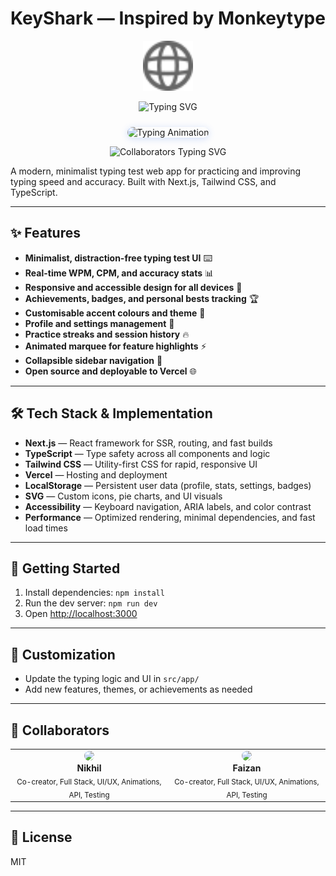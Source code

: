 
# KeyShark — Inspired by Monkeytype

<p align="center">
  <img src="/public/globe.svg" alt="KeyShark Logo" width="80" style="animation:spin 2s linear infinite;">
</p>

<p align="center">
  <img src="https://readme-typing-svg.demolab.com?font=Fira+Code&size=22&pause=1000&color=2563EB&center=true&vCenter=true&width=440&lines=Welcome+to+KeyShark!;Type+faster.+Type+smarter.+Earn+badges!;Customise+your+theme+and+profile;Track+your+personal+bests+and+streaks;Minimalist+UI+%2B+real-time+stats+%E2%9C%85" alt="Typing SVG" />
</p>

<p align="center">
  <img src="https://media.giphy.com/media/v1.Y2lkPTc5MGI3NjExb2J2b2J2d3F2d3F2d3F2d3F2d3F2d3F2d3F2d3F2d3F2d3F2/g9582DNuQppxC/giphy.gif" alt="Typing Animation" width="120" style="margin-top: 10px; border-radius: 12px; box-shadow: 0 2px 12px #2563eb33;" />
</p>

<p align="center">
  <img src="https://readme-typing-svg.demolab.com?font=Fira+Mono&size=20&duration=2000&pause=1000&color=22C55E&center=true&vCenter=true&width=400&lines=Built+by+Nikhil+and+Faizan;With+love+for+typists+everywhere!" alt="Collaborators Typing SVG" />
</p>

A modern, minimalist typing test web app for practicing and improving typing speed and accuracy. Built with Next.js, Tailwind CSS, and TypeScript.

---

## ✨ Features

<ul>
  <li><b>Minimalist, distraction-free typing test UI</b> ⌨️</li>
  <li><b>Real-time WPM, CPM, and accuracy stats</b> 📊</li>
  <li><b>Responsive and accessible design for all devices</b> 📱</li>
  <li><b>Achievements, badges, and personal bests tracking</b> 🏆</li>
  <li><b>Customisable accent colours and theme</b> 🎨</li>
  <li><b>Profile and settings management</b> 👤</li>
  <li><b>Practice streaks and session history</b> 🔥</li>
  <li><b>Animated marquee for feature highlights</b> ⚡</li>
  <li><b>Collapsible sidebar navigation</b> 📂</li>
  <li><b>Open source and deployable to Vercel</b> 🌐</li>
</ul>

---

## 🛠️ Tech Stack & Implementation

- <b>Next.js</b> — React framework for SSR, routing, and fast builds
- <b>TypeScript</b> — Type safety across all components and logic
- <b>Tailwind CSS</b> — Utility-first CSS for rapid, responsive UI
- <b>Vercel</b> — Hosting and deployment
- <b>LocalStorage</b> — Persistent user data (profile, stats, settings, badges)
- <b>SVG</b> — Custom icons, pie charts, and UI visuals
- <b>Accessibility</b> — Keyboard navigation, ARIA labels, and color contrast
- <b>Performance</b> — Optimized rendering, minimal dependencies, and fast load times

---

## 🚀 Getting Started

1. Install dependencies: <code>npm install</code>
2. Run the dev server: <code>npm run dev</code>
3. Open <a href="http://localhost:3000" target="_blank">http://localhost:3000</a>

---

## 🎨 Customization

- Update the typing logic and UI in <code>src/app/</code>
- Add new features, themes, or achievements as needed

---

## 👥 Collaborators

<table>
  <tr>
    <td align="center">
      <img src="https://avatars.githubusercontent.com/u/nikhil" width="80" style="border-radius: 50%"><br/>
      <b>Nikhil</b><br/>
      <sub>Co-creator, Full Stack, UI/UX, Animations, API, Testing</sub>
    </td>
    <td align="center">
      <img src="https://avatars.githubusercontent.com/u/faizan" width="80" style="border-radius: 50%"><br/>
      <b>Faizan</b><br/>
      <sub>Co-creator, Full Stack, UI/UX, Animations, API, Testing</sub>
    </td>
  </tr>
</table>

---

## 📄 License

MIT